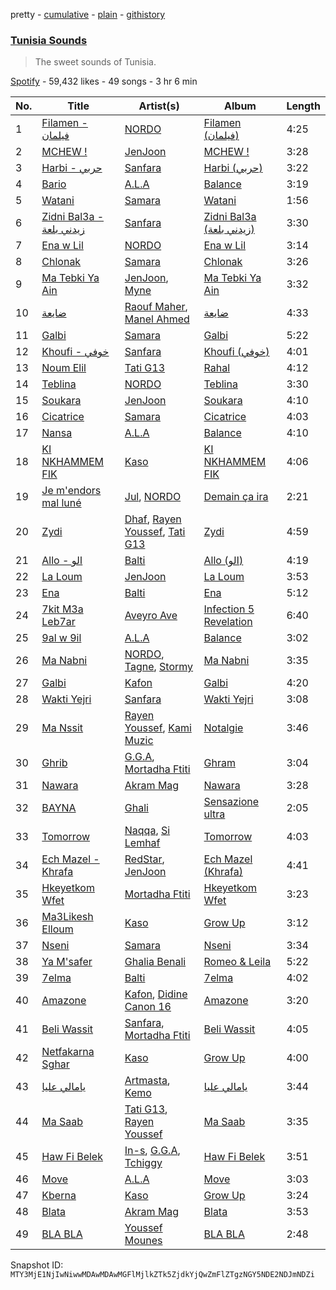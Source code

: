 pretty - [cumulative](/playlists/cumulative/37i9dQZF1DX9HeUXWsJonl.md) - [plain](/playlists/plain/37i9dQZF1DX9HeUXWsJonl) - [githistory](https://github.githistory.xyz/mackorone/spotify-playlist-archive/blob/main/playlists/plain/37i9dQZF1DX9HeUXWsJonl)

### [Tunisia Sounds](https://open.spotify.com/playlist/37i9dQZF1DX9HeUXWsJonl)

> The sweet sounds of Tunisia.

[Spotify](https://open.spotify.com/user/spotify) - 59,432 likes - 49 songs - 3 hr 6 min

| No. | Title | Artist(s) | Album | Length |
|---|---|---|---|---|
| 1 | [Filamen \- فيلمان](https://open.spotify.com/track/5SfgODdv831EqaStxXB8el) | [NORDO](https://open.spotify.com/artist/44qTyRXwTktHVC0X1FGnJn) | [Filamen \(فيلمان\)](https://open.spotify.com/album/3Q9SpkTQLw5g0fyfObjYZ5) | 4:25 |
| 2 | [MCHEW !](https://open.spotify.com/track/5wXQE0LVpsiIELgQqCPwfe) | [JenJoon](https://open.spotify.com/artist/5EueujjeEpYjmaQbAuaetK) | [MCHEW !](https://open.spotify.com/album/4eVpsLlYCq0Aeh0u6RhdTK) | 3:28 |
| 3 | [Harbi \- حربي](https://open.spotify.com/track/47AlaZ1aQCMBqDouJkrJdW) | [Sanfara](https://open.spotify.com/artist/2s55Po6VBr22RYwlCmYlY6) | [Harbi \(حربي\)](https://open.spotify.com/album/6AUs5sq5Smw2C29YIkGq8b) | 3:22 |
| 4 | [Bario](https://open.spotify.com/track/1lpg6YHzAsWn2dyAYhHxv2) | [A.L.A](https://open.spotify.com/artist/3MKpGPhBp9KeXjGooKHNDX) | [Balance](https://open.spotify.com/album/4CqnL9u5Vb1mtRTrk9C02x) | 3:19 |
| 5 | [Watani](https://open.spotify.com/track/6CSz8qjGxCVq2Effqj70n0) | [Samara](https://open.spotify.com/artist/0WfKB7Lqqykt6gdtirYJUm) | [Watani](https://open.spotify.com/album/1AnLeUdRBSPUey9nVMsJYU) | 1:56 |
| 6 | [Zidni Bal3a \- زيدني بلعة](https://open.spotify.com/track/0GIDZOCNCYzFZm6ISFPDgA) | [Sanfara](https://open.spotify.com/artist/2s55Po6VBr22RYwlCmYlY6) | [Zidni Bal3a \(زيدني بلعة\)](https://open.spotify.com/album/6inZ22BdbOv5k2Fg4dwQjh) | 3:30 |
| 7 | [Ena w Lil](https://open.spotify.com/track/6LtMDz7Nwtk96t4kcIECSC) | [NORDO](https://open.spotify.com/artist/44qTyRXwTktHVC0X1FGnJn) | [Ena w Lil](https://open.spotify.com/album/2izxjq31e1G4SxNBAxvMJl) | 3:14 |
| 8 | [Chlonak](https://open.spotify.com/track/3rkuOoH3o33ni0sNOEZQs7) | [Samara](https://open.spotify.com/artist/0WfKB7Lqqykt6gdtirYJUm) | [Chlonak](https://open.spotify.com/album/0cGkSy5xNbR16gSUlqgtIe) | 3:26 |
| 9 | [Ma Tebki Ya Ain](https://open.spotify.com/track/6Fv6mqIai6eGsGAvJ4M2s6) | [JenJoon](https://open.spotify.com/artist/5EueujjeEpYjmaQbAuaetK), [Myne](https://open.spotify.com/artist/4cqqwyFXQGG2bWTwfVchMv) | [Ma Tebki Ya Ain](https://open.spotify.com/album/2v0YFXim7Ucs85m5lokaHE) | 3:32 |
| 10 | [ضايعة](https://open.spotify.com/track/1RYLhaBQa7eFU8VhFMW1j9) | [Raouf Maher](https://open.spotify.com/artist/2cSmvBKoZhM31paDXqjno2), [Manel Ahmed](https://open.spotify.com/artist/4XEibZiJ0jb20Yfv6ZMKXf) | [ضايعة](https://open.spotify.com/album/4RjnkICN3vGRa6g1j27IId) | 4:33 |
| 11 | [Galbi](https://open.spotify.com/track/0pD4zoFSCXvBkqka5j4qew) | [Samara](https://open.spotify.com/artist/0WfKB7Lqqykt6gdtirYJUm) | [Galbi](https://open.spotify.com/album/3LLJ8bmI6YrK73g6RhHEPK) | 5:22 |
| 12 | [Khoufi \- خوفي](https://open.spotify.com/track/7aCSt5gUf1OOcZJYKzX7pN) | [Sanfara](https://open.spotify.com/artist/2s55Po6VBr22RYwlCmYlY6) | [Khoufi \(خوفي\)](https://open.spotify.com/album/0onvc61yJBF3JrcvfmmjRI) | 4:01 |
| 13 | [Noum Elil](https://open.spotify.com/track/7D9vjMrVVF9cG2z4vB6SQY) | [Tati G13](https://open.spotify.com/artist/0U33TLQaAlL1uLccEYAXnI) | [Rahal](https://open.spotify.com/album/3mif5AjUcXbVBQL3QLSP5Q) | 4:12 |
| 14 | [Teblina](https://open.spotify.com/track/62BTtJMH55mNZWkt7bsiN2) | [NORDO](https://open.spotify.com/artist/44qTyRXwTktHVC0X1FGnJn) | [Teblina](https://open.spotify.com/album/1lCnDpXNlxvQ3Pw8WgxDAm) | 3:30 |
| 15 | [Soukara](https://open.spotify.com/track/4E9W5CF1SVwRrYX8xZ7H2x) | [JenJoon](https://open.spotify.com/artist/5EueujjeEpYjmaQbAuaetK) | [Soukara](https://open.spotify.com/album/0cdBTS4wd4T2k7Bwpw1eP0) | 4:10 |
| 16 | [Cicatrice](https://open.spotify.com/track/4ijVcIJQmQJsMM79kQ6axU) | [Samara](https://open.spotify.com/artist/0WfKB7Lqqykt6gdtirYJUm) | [Cicatrice](https://open.spotify.com/album/4xRldT6DB8MdQp60tBVwgq) | 4:03 |
| 17 | [Nansa](https://open.spotify.com/track/3evFZBD8uSlXvqBYWuUfri) | [A.L.A](https://open.spotify.com/artist/3MKpGPhBp9KeXjGooKHNDX) | [Balance](https://open.spotify.com/album/4CqnL9u5Vb1mtRTrk9C02x) | 4:10 |
| 18 | [KI NKHAMMEM FIK](https://open.spotify.com/track/1IfYpioyU828cGgXJK44Bi) | [Kaso](https://open.spotify.com/artist/1Brdq29oq6t0jyJeeLLMx0) | [KI NKHAMMEM FIK](https://open.spotify.com/album/3957FwIBCahzUaxaboTkLO) | 4:06 |
| 19 | [Je m'endors mal luné](https://open.spotify.com/track/51ZzvOw40MCYh6DnvL57mL) | [Jul](https://open.spotify.com/artist/3IW7ScrzXmPvZhB27hmfgy), [NORDO](https://open.spotify.com/artist/44qTyRXwTktHVC0X1FGnJn) | [Demain ça ira](https://open.spotify.com/album/2NmDWH25YnnR7IkwRpT1KF) | 2:21 |
| 20 | [Zydi](https://open.spotify.com/track/1r2iFBeekSLVyHetVvfTpy) | [Dhaf](https://open.spotify.com/artist/5nl9XGwpeR6xL7UCNuUgk4), [Rayen Youssef](https://open.spotify.com/artist/3rN1K1PmBAEbbdg2sOP2Pk), [Tati G13](https://open.spotify.com/artist/0U33TLQaAlL1uLccEYAXnI) | [Zydi](https://open.spotify.com/album/2gijwfmnPlKT61VSEUOFxY) | 4:59 |
| 21 | [Allo \- الو](https://open.spotify.com/track/1mYKk7dWVDcfn8lTJ6CKJV) | [Balti](https://open.spotify.com/artist/4cgw3nEf6uOQ2NqHwSXErR) | [Allo \(الو\)](https://open.spotify.com/album/5sw19c2WnCbMacw9OzubzT) | 4:19 |
| 22 | [La Loum](https://open.spotify.com/track/7pL1hO8qcS60CqWNqGAsZX) | [JenJoon](https://open.spotify.com/artist/5EueujjeEpYjmaQbAuaetK) | [La Loum](https://open.spotify.com/album/3V5xcUcgTtSELeMEplZYO9) | 3:53 |
| 23 | [Ena](https://open.spotify.com/track/2EgLc1ac8D2PRIoOc0MWhA) | [Balti](https://open.spotify.com/artist/4cgw3nEf6uOQ2NqHwSXErR) | [Ena](https://open.spotify.com/album/6ikbd0GPRfPckuN7rLDSit) | 5:12 |
| 24 | [7kit M3a Leb7ar](https://open.spotify.com/track/1S3vLnBYhccO9L5o46HtH8) | [Aveyro Ave](https://open.spotify.com/artist/0gcWKqqEEiY4xLTxZDBDu4) | [Infection 5 Revelation](https://open.spotify.com/album/2OAGlBJZcVhyP0YjNJDfhr) | 6:40 |
| 25 | [9al w 9il](https://open.spotify.com/track/3GDQzysNN5JUDclQHMtvHG) | [A.L.A](https://open.spotify.com/artist/3MKpGPhBp9KeXjGooKHNDX) | [Balance](https://open.spotify.com/album/4CqnL9u5Vb1mtRTrk9C02x) | 3:02 |
| 26 | [Ma Nabni](https://open.spotify.com/track/09L0R9oOyNyC6X8c2aKLtW) | [NORDO](https://open.spotify.com/artist/44qTyRXwTktHVC0X1FGnJn), [Tagne](https://open.spotify.com/artist/3977Z9BZCFbJQYwdIdVwgc), [Stormy](https://open.spotify.com/artist/5Do9u0GoN4gFn6Nk8NGDhh) | [Ma Nabni](https://open.spotify.com/album/0TlqqkCP5JzdgFHCJzuXwO) | 3:35 |
| 27 | [Galbi](https://open.spotify.com/track/7Bri5HtRLTiCq17j3ogbH8) | [Kafon](https://open.spotify.com/artist/1g7CL458gLNv8UY3W2IFBw) | [Galbi](https://open.spotify.com/album/5y7m6UDox56LbgePd50uXX) | 4:20 |
| 28 | [Wakti Yejri](https://open.spotify.com/track/2rdBSVBD6xMJOmCNrGniSr) | [Sanfara](https://open.spotify.com/artist/2s55Po6VBr22RYwlCmYlY6) | [Wakti Yejri](https://open.spotify.com/album/7smElBnJjgj4vptmJx5OXo) | 3:08 |
| 29 | [Ma Nssit](https://open.spotify.com/track/1TV0wz0iAOiPMETEK8ywhl) | [Rayen Youssef](https://open.spotify.com/artist/3rN1K1PmBAEbbdg2sOP2Pk), [Kami Muzic](https://open.spotify.com/artist/7gwxgj3x9nJirsEwckTIms) | [Notalgie](https://open.spotify.com/album/6OqhouMSH01qp4CNl1VXYQ) | 3:46 |
| 30 | [Ghrib](https://open.spotify.com/track/6UmPJTPqQ3HXZkGHzpCR2H) | [G.G.A](https://open.spotify.com/artist/3Ofbm810VXiC3VaO76oMPP), [Mortadha Ftiti](https://open.spotify.com/artist/1JKD6r1BHHPW5UjN9JKwia) | [Ghram](https://open.spotify.com/album/1NyH5ubcU9CCabIjVJkAHO) | 3:04 |
| 31 | [Nawara](https://open.spotify.com/track/0oO79isQFRKI7hZx7Xt2fa) | [Akram Mag](https://open.spotify.com/artist/2RN3sars5oJnOWYJYLFzU1) | [Nawara](https://open.spotify.com/album/7MTBwPr1K0vUsyetOHPXgM) | 3:28 |
| 32 | [BAYNA](https://open.spotify.com/track/1tZDQqGmN6A6wOWPHkJoC1) | [Ghali](https://open.spotify.com/artist/3egWSWp7Y4FyCKIyvXbw7L) | [Sensazione ultra](https://open.spotify.com/album/7x0QV22Ci2ZOm9HweqBLhn) | 2:05 |
| 33 | [Tomorrow](https://open.spotify.com/track/4wzFYKgyMtU8KDl8d7N1Ry) | [Naqqa](https://open.spotify.com/artist/65D6dxtE0d7MoKoJfxOEyH), [Si Lemhaf](https://open.spotify.com/artist/3wOVvUvge4HJNiAgSMPNox) | [Tomorrow](https://open.spotify.com/album/1BNLeUBIAYE6dPAKjKV21M) | 4:03 |
| 34 | [Ech Mazel \- Khrafa](https://open.spotify.com/track/1XiL9Lp1p9WfIAzuNR1uWD) | [RedStar](https://open.spotify.com/artist/5KrsMlfx8tbhq2GjZo0KP5), [JenJoon](https://open.spotify.com/artist/5EueujjeEpYjmaQbAuaetK) | [Ech Mazel \(Khrafa\)](https://open.spotify.com/album/33phU9MxhOINJYSGYHyEpK) | 4:41 |
| 35 | [Hkeyetkom Wfet](https://open.spotify.com/track/7bzfVYSm6pU0gwuX20rFuY) | [Mortadha Ftiti](https://open.spotify.com/artist/1JKD6r1BHHPW5UjN9JKwia) | [Hkeyetkom Wfet](https://open.spotify.com/album/1gbsicMYbNsGdEfV195AyI) | 3:23 |
| 36 | [Ma3Likesh Elloum](https://open.spotify.com/track/2BDStFDyWmfAKYw1Vz0LTA) | [Kaso](https://open.spotify.com/artist/1Brdq29oq6t0jyJeeLLMx0) | [Grow Up](https://open.spotify.com/album/2QEUmVsZvzKaCn9kGah2AR) | 3:12 |
| 37 | [Nseni](https://open.spotify.com/track/739EgkC4WjNGjdD2yfQb7X) | [Samara](https://open.spotify.com/artist/0WfKB7Lqqykt6gdtirYJUm) | [Nseni](https://open.spotify.com/album/1AsdnLVopB6qlFST8yzkkd) | 3:34 |
| 38 | [Ya M'safer](https://open.spotify.com/track/2sOg0fznPO0YWKWksIQEmA) | [Ghalia Benali](https://open.spotify.com/artist/7BOI7fetZ2yzDpBUiCMyYy) | [Romeo & Leila](https://open.spotify.com/album/2j4MGjJOs8SBgXL7OyqCFl) | 5:22 |
| 39 | [7elma](https://open.spotify.com/track/2Dbvw3R3GqaF4ucrbe4dTs) | [Balti](https://open.spotify.com/artist/4cgw3nEf6uOQ2NqHwSXErR) | [7elma](https://open.spotify.com/album/27l6Sbd25Oy7dhrNxItLJQ) | 4:02 |
| 40 | [Amazone](https://open.spotify.com/track/2MYKMHhMFIlmYKn05C9cV2) | [Kafon](https://open.spotify.com/artist/1g7CL458gLNv8UY3W2IFBw), [Didine Canon 16](https://open.spotify.com/artist/2aVPTWc4WYc7b384eatevF) | [Amazone](https://open.spotify.com/album/42rj17QXfTKr8YjAhUKZ28) | 3:20 |
| 41 | [Beli Wassit](https://open.spotify.com/track/0KwaYXajEWxN9KLVqpwAyK) | [Sanfara](https://open.spotify.com/artist/2s55Po6VBr22RYwlCmYlY6), [Mortadha Ftiti](https://open.spotify.com/artist/1JKD6r1BHHPW5UjN9JKwia) | [Beli Wassit](https://open.spotify.com/album/4oOglonQ8avYy0LeJDKcUi) | 4:05 |
| 42 | [Netfakarna Sghar](https://open.spotify.com/track/5SXmbTghHaWfLJCAFBqX0a) | [Kaso](https://open.spotify.com/artist/1Brdq29oq6t0jyJeeLLMx0) | [Grow Up](https://open.spotify.com/album/2QEUmVsZvzKaCn9kGah2AR) | 4:00 |
| 43 | [يامالي عليا](https://open.spotify.com/track/7DP29ns5AsjtWC12ld2IiC) | [Artmasta](https://open.spotify.com/artist/5nIOjs6hpgOxasVYbKOAui), [Kemo](https://open.spotify.com/artist/4LUDVIU6K7ViaJHlFSpPCs) | [يامالي عليا](https://open.spotify.com/album/4K6RK8yyrTiwFglvCHFt1p) | 3:44 |
| 44 | [Ma Saab](https://open.spotify.com/track/2lvt3ournLiAlPcwkggOVl) | [Tati G13](https://open.spotify.com/artist/0U33TLQaAlL1uLccEYAXnI), [Rayen Youssef](https://open.spotify.com/artist/3rN1K1PmBAEbbdg2sOP2Pk) | [Ma Saab](https://open.spotify.com/album/0B6maLCCMJNGbZ83z5hpEa) | 3:35 |
| 45 | [Haw Fi Belek](https://open.spotify.com/track/5UlBJjxOMdDp0flRkD5RME) | [In\-s](https://open.spotify.com/artist/5JfeJl3VqY6UcwAKZVXKQM), [G.G.A](https://open.spotify.com/artist/3Ofbm810VXiC3VaO76oMPP), [Tchiggy](https://open.spotify.com/artist/2FsxcHBONPXPDoASKYLe2v) | [Haw Fi Belek](https://open.spotify.com/album/2RPmnyGcZARbNPz1ajp9NV) | 3:51 |
| 46 | [Move](https://open.spotify.com/track/5XnU6fppfaCp8cJCM0SXxe) | [A.L.A](https://open.spotify.com/artist/3MKpGPhBp9KeXjGooKHNDX) | [Move](https://open.spotify.com/album/717IhcEaucsFqL7YlM3aUa) | 3:03 |
| 47 | [Kberna](https://open.spotify.com/track/3qPuUbEjX7fBcj4WPUkbh4) | [Kaso](https://open.spotify.com/artist/1Brdq29oq6t0jyJeeLLMx0) | [Grow Up](https://open.spotify.com/album/2QEUmVsZvzKaCn9kGah2AR) | 3:24 |
| 48 | [Blata](https://open.spotify.com/track/0zVePr5IuAQISOFQXjQ1D9) | [Akram Mag](https://open.spotify.com/artist/2RN3sars5oJnOWYJYLFzU1) | [Blata](https://open.spotify.com/album/7ru31Nlx5qRZDvupo3euWo) | 3:53 |
| 49 | [BLA BLA](https://open.spotify.com/track/4XDaWzm0Y6gZoRuo2engXC) | [Youssef Mounes](https://open.spotify.com/artist/6sMjcbHchN0wUoMmYhKSD2) | [BLA BLA](https://open.spotify.com/album/5qy4gJpXBGvCqlAM7uyVTj) | 2:48 |

Snapshot ID: `MTY3MjE1NjIwNiwwMDAwMDAwMGFlMjlkZTk5ZjdkYjQwZmFlZTgzNGY5NDE2NDJmNDZi`

